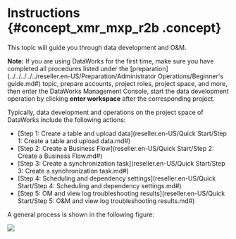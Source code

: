 # Instructions {#concept_xmr_mxp_r2b .concept}

This topic will guide you through data development and O&M.

**Note:** If you are using DataWorks for the first time, make sure you have completed all procedures listed under the [preparation](../../../../../reseller.en-US/Preparation/Administrator Operations/Beginner's guide.md#) topic, prepare accounts, project roles, project space, and more, then enter the DataWorks Management Console, start the data development operation by clicking **enter workspace** after the corresponding project.

Typically, data development and operations on the project space of DataWorks include the following actions:

-   [Step 1: Create a table and upload data](reseller.en-US/Quick Start/Step 1: Create a table and upload data.md#)
-   [Step 2: Create a Business Flow](reseller.en-US/Quick Start/Step 2: Create a Business Flow.md#)
-   [Step 3: Create a synchronization task](reseller.en-US/Quick Start/Step 3: Create a synchronization task.md#)
-   [Step 4: Scheduling and dependency settings](reseller.en-US/Quick Start/Step 4: Scheduling and dependency settings.md#)
-   [Step 5: OM and view log troubleshooting results](reseller.en-US/Quick Start/Step 5: O&M and view log troubleshooting results.md#)

A general process is shown in the following figure:

![](http://static-aliyun-doc.oss-cn-hangzhou.aliyuncs.com/assets/img/16179/15480556978968_en-US.png)

